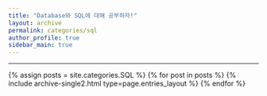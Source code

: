 ```yaml
---
title: "Database와 SQL에 대해 공부하자!"
layout: archive
permalink: categories/sql
author_profile: true
sidebar_main: true
---
```


<!-- 공백이 포함되어 있는 카테고리 이름의 경우 site.categories['a b c'] 이런식으로! -->

***

{% assign posts = site.categories.SQL %}
{% for post in posts %} {% include archive-single2.html type=page.entries_layout %} {% endfor %}